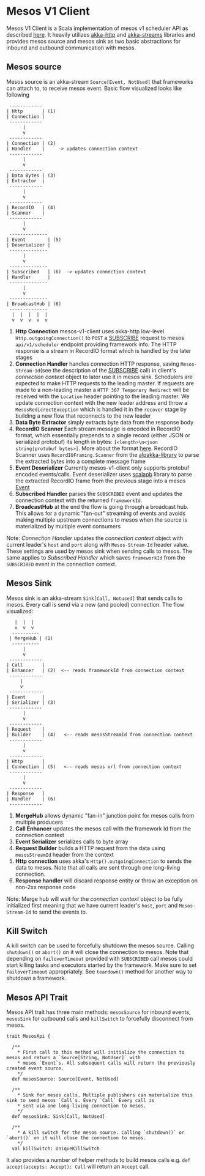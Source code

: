 # Mesos V1 Client
Mesos V1 Client is a Scala implementation of mesos v1 scheduler API as described [here](http://mesos.apache.org/documentation/latest/scheduler-http-api/). It heavily utilizes [akka-http](https://doc.akka.io/docs/akka-http/current/scala/http/) and [akka-streams](https://doc.akka.io/docs/akka/2.5.4/scala/stream/index.html) libraries and provides mesos source and mesos sink as two basic abstractions for inbound and outbound communication with mesos.

## Mesos source
Mesos source is an akka-stream `Source[Event, NotUsed]` that frameworks can attach to, to receive mesos event. Basic flow visualized looks like following

```
 ------------
| Http       | (1)
| Connection |
 ------------
      |
      v
 ------------
| Connection | (2)
| Handler    |     -> updates connection context
 ------------
      |
      v
 ------------
| Data Bytes | (3)
| Extractor  |
 ------------
      |
      v
 ------------
| RecordIO   | (4)
| Scanner    |
 ------------
      |
      v
 --------------
| Event        | (5)
| Deserializer |
 --------------
      |
      v
 --------------
| Subscribed   | (6)  -> updates connection context
| Handler      |
 --------------
      |
      v
 --------------
| BroadcastHub | (6)
 --------------
  |  |  |  |  |
  v  v  v  v  v
```

1. **Http Connection** mesos-v1-client uses akka-http low-level `Http.outgoingConnection()` to `POST` a [SUBSCRIBE](http://mesos.apache.org/documentation/latest/scheduler-http-api/#subscribe-1) request to mesos `api/v1/scheduler` endpoint providing framework info. The HTTP response is a stream in RecordIO format which is handled by the later stages
2. **Connection Handler** handles connection HTTP response, saving `Mesos-Stream-Id`(see the description of the [SUBSCRIBE](http://mesos.apache.org/documentation/latest/scheduler-http-api/#subscribe-1) call) in client's _connection context_ object to later use it in mesos sink. Schedulers are expected to make HTTP requests to the leading master. If requests are made to a non-leading master a `HTTP 307 Temporary Redirect` will be received with the `Location` header pointing to the leading master. We update connection context with the new leader address and throw a `MesosRedicrectException` which is handled it in the `recover` stage by building a new flow that reconnects to the new leader
3. **Data Byte Extractor** simply extracts byte data from the response body
4. **RecordIO Scanner** Each stream message is encoded in RecordIO format, which essentially prepends to a single record (either JSON or serialized protobuf) its length in bytes: `[<length>\n<json string|protobuf bytes>]`. More about the format [here](http://mesos.apache.org/documentation/latest/scheduler-http-api/#recordio-response-format-1). RecordIO Scanner uses `RecordIOFraming.Scanner` from the [alpakka-library](https://github.com/akka/alpakka) to parse the extracted bytes into a complete message frame
5. **Event Deserializer** Currently mesos-v1-client only supports protobuf encoded events/calls. Event deserializer uses [scalapb](https://scalapb.github.io/) library to parse the extracted RecordIO frame from the previous stage into a mesos [Event](https://github.com/apache/mesos/blob/master/include/mesos/scheduler/scheduler.proto#L36)
6. **Subscribed Handler** parses the `SUBSCRIBED` event and updates the connection context with the returned `frameworkId`.
7. **BroadcastHub** at the end the flow is going through a broadcast hub. This allows for a dynamic "fan-out" streaming of events and avoids making multiple upstream connections to mesos when the source is materialized by multiple event consumers

Note: _Connection Handler_ updates the _connection context_ object with current leader's `host` and `port` along with `Mesos-Stream-Id` header value. These settings are used by mesos sink when sending calls to mesos. The same applies to _Subscribed Handler_ which saves `frameworkId` from the `SUBSCRIBED` event in the connection context.

## Mesos Sink
Mesos sink is an akka-stream `Sink[Call, Notused]` that sends calls to mesos. Every call is send via a new (and pooled) connection. The flow visualized:

```
   |  |  |
   v  v  v
  ----------
 | MergeHub | (1)
  ----------
      |
      v
 ------------
| Call       |
| Enhancer   | (2)  <-- reads frameworkId from connection context
 ------------
     |
     v
 ------------
| Event      |
| Serializer | (3)
 ------------
      |
      v
 ------------
| Request    |
| Builder    | (4)   <-- reads mesosStreamId from connection context
 ------------
      |
      v
 ------------
| Http       |
| Connection | (5)   <-- reads mesos url from connection context 
 ------------
      |
      v
 ------------
| Response   |
| Handler    | (6)
 ------------
```
1. **MergeHub** allows dynamic "fan-in" junction point for mesos calls from multiple producers
2. **Call Enhancer** updates the mesos call with the framework Id from the connection context
3. **Event Serializer** serializes calls to byte array
4. **Request Builder** builds a HTTP request from the data using `mesosStreamId` header from the context
5. **Http connection** uses akka's `Http().outgoingConnection` to sends the data to mesos. Note that all calls are sent
   through one long-living connection.
6. **Response handler** will discard response entity or throw an exception on non-2xx response code

Note: Merge hub will wait for the _connection context_ object to be fully initialized first meaning that we have current leader's `host`, `port` and `Mesos-Stream-Id` to send the events to.

## Kill Switch
A kill switch can be used to forcefully shutdown the mesos source. Calling `shutdown()` or `abort()` on it will close the connection to mesos. Note that depending on `failoverTimeout` provided with `SUBSCRIBED` call mesos could start killing tasks and executors started by the framework. Make sure to set `failoverTimeout` appropriately. See `teardown()` method for another way to shutdown a framework.

## Mesos API Trait
Mesos API trait has three main methods: `mesosSource` for inbound events, `mesosSink` for outbound calls and `killSwitch` to forcefully disconnect from mesos.

```
trait MesosApi {

  /**
    * First call to this method will initialize the connection to mesos and return a `Source[String, NotUser]` with
    * mesos `Event`s. All subsequent calls will return the previously created event source.
    */
  def mesosSource: Source[Event, NotUsed]

  /**
    * Sink for mesos calls. Multiple publishers can materialize this sink to send mesos `Call`s. Every `Call` Every call is
    * sent via one long-living connection to mesos.
    */
  def mesosSink: Sink[Call, NotUsed]

  /**
    * A kill switch for the mesos source. Calling `shutdown()` or `abort()` on it will close the connection to mesos.
    */
  val killSwitch: UniqueKillSwitch
  ```

  It also provides a number of helper methods to build mesos calls e.g. `def accept(accepts: Accept): Call` will return an `Accept` call.
